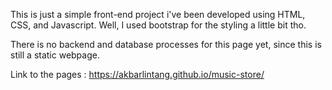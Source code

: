 This is just a simple front-end project i've been developed using HTML, CSS, and Javascript.
Well, I used bootstrap for the styling a little bit tho.

There is no backend and database processes for this page yet, since this is still a static webpage.

Link to the pages : https://akbarlintang.github.io/music-store/